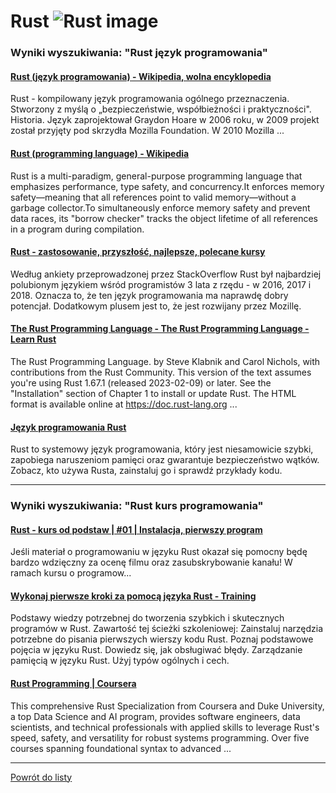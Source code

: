 # Rust ![Rust image](https://www.tiobe.com/wp-content/themes/tiobe/tiobe-index/images/Rust.png)

### Wyniki wyszukiwania: "Rust język programowania" 

#### [Rust (język programowania) - Wikipedia, wolna encyklopedia](https://pl.wikipedia.org/wiki/Rust_(język_programowania)) 

 Rust - kompilowany język programowania ogólnego przeznaczenia. Stworzony z myślą o „bezpieczeństwie, współbieżności i praktyczności". Historia. Język zaprojektował Graydon Hoare w 2006 roku, w 2009 projekt został przyjęty pod skrzydła Mozilla Foundation. W 2010 Mozilla ...




#### [Rust (programming language) - Wikipedia](https://en.wikipedia.org/wiki/Rust_(programming_language)) 

 Rust is a multi-paradigm, general-purpose programming language that emphasizes performance, type safety, and concurrency.It enforces memory safety—meaning that all references point to valid memory—without a garbage collector.To simultaneously enforce memory safety and prevent data races, its "borrow checker" tracks the object lifetime of all references in a program during compilation.




#### [Rust - zastosowanie, przyszłość, najlepsze, polecane kursy](https://jaki-jezyk-programowania.pl/technologie/rust/) 

 Według ankiety przeprowadzonej przez StackOverflow Rust był najbardziej polubionym językiem wśród programistów 3 lata z rzędu - w 2016, 2017 i 2018. Oznacza to, że ten język programowania ma naprawdę dobry potencjał. Dodatkowym plusem jest to, że jest rozwijany przez Mozillę.




#### [The Rust Programming Language - The Rust Programming Language - Learn Rust](https://doc.rust-lang.org/stable/book/) 

 The Rust Programming Language. by Steve Klabnik and Carol Nichols, with contributions from the Rust Community. This version of the text assumes you're using Rust 1.67.1 (released 2023-02-09) or later. See the "Installation" section of Chapter 1 to install or update Rust. The HTML format is available online at https://doc.rust-lang.org ...




#### [Język programowania Rust](https://prev.rust-lang.org/pl-PL/) 

 Rust to systemowy język programowania, który jest niesamowicie szybki, zapobiega naruszeniom pamięci oraz gwarantuje bezpieczeństwo wątków. Zobacz, kto używa Rusta, zainstaluj go i sprawdź przykłady kodu.






---

### Wyniki wyszukiwania: "Rust kurs programowania" 

#### [Rust - kurs od podstaw | #01 | Instalacja, pierwszy program](https://www.youtube.com/watch?v=Mam6MOZzIE0) 

 Jeśli materiał o programowaniu w języku Rust okazał się pomocny będę bardzo wdzięczny za ocenę filmu oraz zasubskrybowanie kanału! W ramach kursu o programow...




#### [Wykonaj pierwsze kroki za pomocą języka Rust - Training](https://learn.microsoft.com/pl-pl/training/paths/rust-first-steps/) 

 Podstawy wiedzy potrzebnej do tworzenia szybkich i skutecznych programów w Rust. Zawartość tej ścieżki szkoleniowej: Zainstaluj narzędzia potrzebne do pisania pierwszych wierszy kodu Rust. Poznaj podstawowe pojęcia w języku Rust. Dowiedz się, jak obsługiwać błędy. Zarządzanie pamięcią w języku Rust. Użyj typów ogólnych i cech.




#### [Rust Programming | Coursera](https://www.coursera.org/specializations/rust-programming) 

 This comprehensive Rust Specialization from Coursera and Duke University, a top Data Science and AI program, provides software engineers, data scientists, and technical professionals with applied skills to leverage Rust's speed, safety, and versatility for robust systems programming. Over five courses spanning foundational syntax to advanced ...






---

 [Powrót do listy](../top20.md)